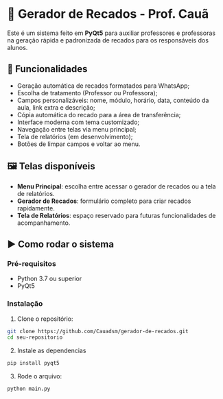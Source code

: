 # 📢 Gerador de Recados - Prof. Cauã

Este é um sistema feito em **PyQt5** para auxiliar professores e professoras na geração rápida e padronizada de recados para os responsáveis dos alunos.

## 🧠 Funcionalidades

- Geração automática de recados formatados para WhatsApp;
- Escolha de tratamento (Professor ou Professora);
- Campos personalizáveis: nome, módulo, horário, data, conteúdo da aula, link extra e descrição;
- Cópia automática do recado para a área de transferência;
- Interface moderna com tema customizado;
- Navegação entre telas via menu principal;
- Tela de relatórios (em desenvolvimento);
- Botões de limpar campos e voltar ao menu.

## 🖼️ Telas disponíveis

- **Menu Principal**: escolha entre acessar o gerador de recados ou a tela de relatórios.
- **Gerador de Recados**: formulário completo para criar recados rapidamente.
- **Tela de Relatórios**: espaço reservado para futuras funcionalidades de acompanhamento.

## ▶️ Como rodar o sistema

### Pré-requisitos

- Python 3.7 ou superior
- PyQt5

### Instalação

1. Clone o repositório:

```bash
git clone https://github.com/Cauadsm/gerador-de-recados.git
cd seu-repositorio
````
2. Instale as dependencias
````bash
pip install pyqt5
````
3. Rode o arquivo:
````bash
python main.py
````
